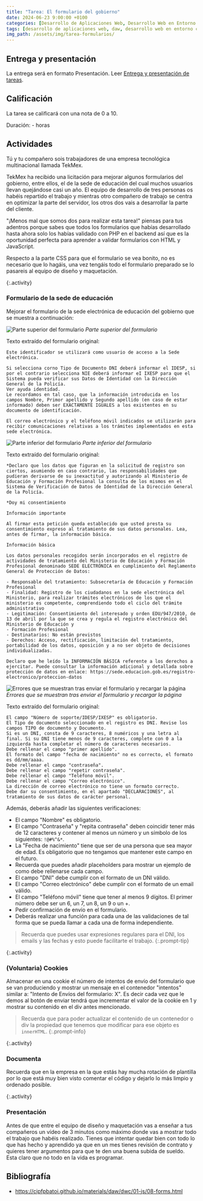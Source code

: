 ```yaml
---
title: "Tarea: El formulario del gobierno"
date: 2024-06-23 9:00:00 +0100
categories: [Desarrollo de Aplicaciones Web, Desarrollo Web en Entorno Cliente]
tags: [desarrollo de aplicaciones web, daw, desarrollo web en entorno cliente, dwec, practica, tarea, javascript]
img_path: /assets/img/tarea-formularios/
---
```


## Entrega y presentación

La entrega será en formato Presentación. Leer [Entrega y presentación de tareas](/posts/entrega-presentacion-tareas/).

## Calificación

La tarea se calificará con una nota de 0 a 10.

Duración: - horas

## Actividades

Tú y tu compañero sois trabajadores de una empresa tecnológica multinacional llamada TekMex.

TekMex ha recibido una licitación para mejorar algunos formularios del gobierno, entre ellos, el de la sede de educación del cual muchos usuarios llevan quejándose casi un año. El equipo de desarrollo de tres personas os habéis repartido el trabajo y mientras otro compañero de trabajo se centra en optimizar la parte del servidor, los otros dos vais a desarrollar la parte del cliente.

"¡Menos mal que somos dos para realizar esta tarea!" piensas para tus adentros porque sabes que todos los formularios que habías desarrollado hasta ahora solo los habías validado con PHP en el backend así que es la oportunidad perfecta para aprender a validar formularios con HTML y JavaScript.

Respecto a la parte CSS para que el formulario se vea bonito, no es necesario que lo hagáis, una vez tengáis todo el formulario preparado se lo pasareis al equipo de diseño y maquetación.

{:.activity}
### Formulario de la sede de educación

Mejorar el formulario de la sede electrónica de educación del gobierno que se muestra a continuación:

![Parte superior del formulario](datosUsuario1.png)
_Parte superior del formulario_

Texto extraído del formulario original:

```plaintext
Este identificador se utilizará como usuario de acceso a la Sede electrónica.

Si selecciona corno Tipo de Documento DNI deberá informar el IDESP, si por el contrario selecciona NIE deberá informar eI IXESP para que el Sistema pueda verificar sus Datos de Identidad con la Dirección General de la Policía.
Ver ayuda identidad.
Le recordamos en tal caso, que la información introducida en los campos Nombre, Primor apellido y Segundo apellido (en caso de estar informado) deben ser EXACTAMENTE IGUALES a los existentes en su documento de identificación.

El correo electrónico y el teléfono móvil indicados se utilizarán para recibir comunicaciones relativas a los trámites implementados en esta sede electrónica.
```

![Parte inferior del formulario](declaraciones.png)
_Parte inferior del formulario_

Texto extraído del formulario original:

```plaintext
*Declaro que los datos que figuran en la solicitud de registro son ciertos, asumiendo en caso contrario, las responsabilidades que pudieran derivarse de su inexactitud y autorizando al Ministerio de Educación y Formación Profesional la consulta de los mismos en el Sistema de Verificación de Datos de Identidad de la Dirección General de la Policía.

*Doy mi consentimiento

Información importante

Al firmar esta petición queda establecido que usted presta su consentimiento expreso al tratamiento de sus datos personales. Lea, antes de firmar, la información básica.

Información básica

Los datos personales recogidos serán incorporados en el registro de actividades de tratamiento del Ministerio de Educación y Formación Profesional denominado SEDE ELECTRÓNICA en cumplimiento del Reglamento General de Protección de Datos:

- Responsable del tratamiento: Subsecretaría de Educación y Formación Profesional
- Finalidad: Registro de los ciudadanos en la sede electrónica del Ministerio, para realizar trámites electrónicos de los que el ministerio es competente, comprendiendo todo el ciclo del trámite administrativo
- Legitimación: Consentimiento del interesado y orden EDU/947/2010, de 13 de abril por la que se crea y regula el registro electrónico del Ministerio de Educación y
- Formación Profesional
- Destinatarios: No están previstos
- Derechos: Acceso, rectificación, limitación del tratamiento, portabilidad de los datos, oposición y a no ser objeto de decisiones individualizadas.

Declaro que he leído la INFORMACIÓN BÁSICA referente a los derechos a ejercitar. Puede consultar la información adicional y detallada sobre protección de datos en enlace: https://sede.educacion.gob.es/registro-electronico/proteccion-datos
```

![Errores que se muestran tras enviar el formulario y recargar la página](errores.png)
_Errores que se muestran tras enviar el formulario y recargar la página_

Texto extraído del formulario original:

```plaintext
El campo "Número de soporte/IDESP/IXESP" es obligatorio.
El Tipo de documento seleccionado en el registro es DNI. Revise los campos TIPO de documento y Documento.
Si es un DNI, consta de 9 caracteres, 8 numéricos y una letra al final. Si su DNI tiene menos de 9 caracteres, complete con 0 a la izquierda hasta completar el número de caracteres necesarios.
Debe rellenar el campo "primer apellido".
El formato del campo "fecha de nacimiento" no es correcto, el formato es dd/mm/aaaa.
Debe rellenar el campo "contraseña".
Debe rellenar el campo "repetir contraseña".
Debe rellenar el campo "Teléfono móvil".
Debe rellenar el campo "Correo electrónico".
La dirección de correo electrónico no tiene un formato correcto.
Debe dar su consentimiento, en el apartado "DECLARACIONES", al tratamiento de sus datos de carácter personal.
```

Además, deberás añadir las siguientes verificaciones:

- El campo "Nombre" es obligatorio.
- El campo "Contraseña" y "repita contraseña" deben coincidir tener más de 12 caracteres y contener al menos un número y un símbolo de los siguientes: `!@#%^&*`.
- La "Fecha de nacimiento" tiene que ser de una persona que sea mayor de edad. Es obligatorio que no tengamos que mantener este campo en el futuro.
- Recuerda que puedes añadir placeholders para mostrar un ejemplo de como debe rellenarse cada campo.
- El campo "DNI" debe cumplir con el formato de un DNI válido.
- El campo "Correo electrónico" debe cumplir con el formato de un email válido.
- El campo "Teléfono móvil" tiene que tener al menos 9 dígitos. El primer número debe ser un 6, un 7, un 8, un 9 o un +.
- Pedir confirmación de envío en el formulario.
- Deberás realizar una función para cada una de las validaciones de tal forma que se pueda llamar a cada una de forma independiente.

> Recuerda que puedes usar expresiones regulares para el DNI, los emails y las fechas y esto puede facilitarte el trabajo.
{:.prompt-tip}

{:.activity}
### (Voluntaria) Cookies

Almacenar en una cookie el número de intentos de envío del formulario que se van produciendo y mostrar un mensaje en el contenedor "intentos" similar a: "Intento de Envíos del formulario: X". Es decir cada vez que le demos al botón de enviar tendrá que incrementar el valor de la cookie en 1 y mostrar su contenido en el div antes mencionado.

> Recuerda que para poder actualizar el contenido de un contenedor o div la propiedad que tenemos que modificar para ese objeto es `innerHTML`.
{:.prompt-info}

{:.activity}
### Documenta

Recuerda que en la empresa en la que estás hay mucha rotación de plantilla por lo que está muy bien visto comentar el código y dejarlo lo más limpio y ordenado posible.

{:.activity}
### Presentación

Antes de que entre el equipo de diseño y maquetación vas a enseñar a tus compañeros un vídeo de 3 minutos como máximo donde vas a mostrar todo el trabajo que habéis realizado. Tienes que intentar quedar bien con todo lo que has hecho y aprendido ya que en un mes tienes revisión de contrato y quieres tener argumentos para que te den una buena subida de sueldo. Esta claro que no todo en la vida es programar.

## Bibliografía

- <https://cipfpbatoi.github.io/materials/daw/dwc/01-js/08-forms.html>
